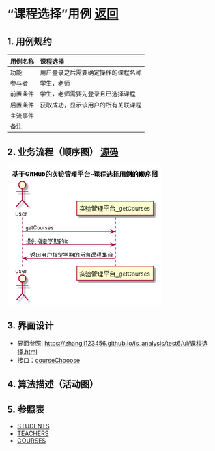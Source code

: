 # “课程选择”用例 [返回](./README.md)
## 1. 用例规约
|用例名称|课程选择|
|-------|:-------------|
|功能|用户登录之后需要确定操作的课程名称|
|参与者|学生，老师|
|前置条件|学生，老师需要先登录且已选择课程|
|后置条件| 获取成功，显示该用户的所有关联课程|
|主流事件| |
|备注| |

## 2. 业务流程（顺序图） [源码](../src/课程选择.puml)
![](../img/课程选择.png) 

## 3. 界面设计
- 界面参照: https://zhangji123456.github.io/is_analysis/test6/ui/课程选择.html
- 接口：[courseChooose](../jiekou/courseChooose.md)

## 4. 算法描述（活动图）



## 5. 参照表
- [STUDENTS](../数据库设计.md/#STUDENTS)
- [TEACHERS](../数据库设计.md/#TEACHERS)
- [COURSES](../数据库设计.md/#COURSES)

